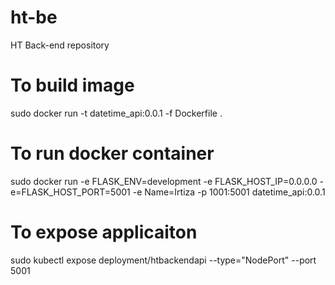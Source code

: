 # ht-be

HT Back-end repository

# To build image
sudo docker run -t datetime_api:0.0.1 -f Dockerfile .

# To run docker container

sudo docker run -e FLASK_ENV=development -e FLASK_HOST_IP=0.0.0.0 -e=FLASK_HOST_PORT=5001 -e Name=Irtiza -p 1001:5001 datetime_api:0.0.1

# To expose applicaiton
sudo kubectl expose deployment/htbackendapi --type="NodePort" --port 5001
